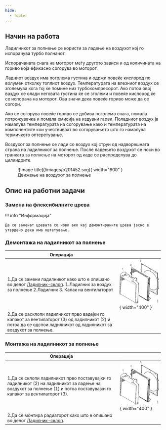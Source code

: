 ```yaml
---
hide:
  - footer
---
```


## Начин на работа

Ладилникот за полнење се користи за ладење на воздухот кој го испорачува турбо полначот.

Испорачаната снага на моторот меѓу другото зависи и од количината на гориво која ефикасно согорува во моторот.

Ладниот воздух има поголема густина и одржи повеќе кислород по волумен отколку топлиот воздух. Температурата на влезниот воздух се зголемува кога тој ќе помине низ турбокомпресорот. Ако потоа овој ваздух се олади неговата густина ќе се зголеми и повеќе кислород ќе се испорача на моторот. Ова значи дека повеќе гориво може да се согори.

Ако се согорува повеќе гориво се добива поголема снага, помала потрожувачка и помала емисија на издувни гаови. Поладниот воздух ја намалува температурата на согорување како и температурата на компонентите кои учествиваат во согорувањето што го намалува термичкото оптеретување.

Воздухот за полнење се лади со воздух кој струи од надворешната страна на ладилникот за полнење. После ладењето воздухот се носи во гранката за полнење на моторот од каде се распределува до цилиндрите.

<figure markdown>
  ![Image title](/images/b201452.svg){ width="600" }
  <figcaption>Движење на воздухот за полнење</figcaption>
</figure>

## Опис на работни задачи

### Замена на флексибилните црева

!!! info "Информација"

    Да се заменат цревата со нови ако кај демонтираните црева јасно е утврдено дека има оштетување.

### Демонтажа на ладилникот за полнење

| Операција | &nbsp; |
|-|-|
| 1.Да се замени ладилникот како што е опишано во делот [Ладилник-склоп](020102.md). 1.Ладилник за воздух за полнење 2.Ладилник 3. Капак на вентилаторот | ![Image title](/images/b205568.svg){ width="400" } |
| 2.Да се расклопи ладилникот прво вадејки го капакот за вентилаторот (3) од ладилникот (2) и потоа да се одспои ладилникот од ладилникот за воздухот за полнење. | &nbsp; |

### Монтажа на ладилникот за полнење

| Операција | &nbsp; |
|-|-|
| 1.Да се склопи ладилникот прво поставувајки го ладилникот (2) на ладилникот за ладење на воздухот за полнење (1) и потоа поставувајки го капакот за вентилаторот (3). | ![Image title](/images/b205568.svg){ width="400" } |
| 2.Да се монтира радиаторот како што е опишано во делот [Ладилник-склоп](020102.md). | &nbsp; |


